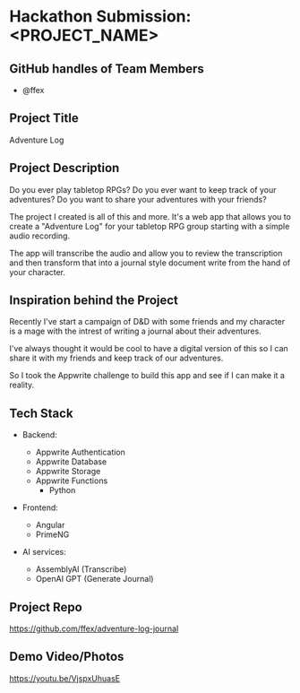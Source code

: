 # Hackathon Submission: <PROJECT_NAME>

## GitHub handles of Team Members  

- @ffex

## Project Title
Adventure Log


## Project Description    
Do you ever play tabletop RPGs? Do you ever want to keep track of your adventures? Do you want to share your adventures with your friends? 

The project I created is all of this and more. It's a web app that allows you to create a "Adventure Log" for your tabletop RPG group starting with a simple audio recording. 

The app will transcribe the audio and allow you to review the transcription and then transform that into a journal style document write from the hand of your character. 


## Inspiration behind the Project  

Recently I've start a campaign of D&D with some friends and my character is a mage with the intrest of writing a journal about their adventures. 

I've always thought it would be cool to have a digital version of this so I can share it with my friends and keep track of our adventures. 

So I took the Appwrite challenge to build this app and see if I can make it a reality.

## Tech Stack    

- Backend:
    - Appwrite Authentication
    - Appwrite Database
    - Appwrite Storage
    - Appwrite Functions
        - Python

- Frontend:
    - Angular
    - PrimeNG

- AI services:
    - AssemblyAI (Transcribe)
    - OpenAI GPT (Generate Journal)

## Project Repo  

https://github.com/ffex/adventure-log-journal

## Demo Video/Photos  

https://youtu.be/VjspxUhuasE